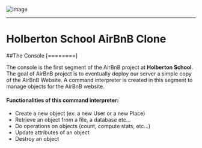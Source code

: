 ![image](https://user-images.githubusercontent.com/98335124/177196137-35b5a657-1f9d-45b3-8e96-45a0fd659660.png)
***

# Holberton School AirBnB Clone
##The Console
[========]

The console is the first segment of the AirBnB project at **Holberton School**. The goal of AirBnB project is to eventually deploy our server a simple copy of the AirBnB Website. A command interpreter is created in this segment to manage objects for the AirBnB website.

#### Functionalities of this command interpreter:
- Create a new object (ex: a new User or a new Place)
- Retrieve an object from a file, a database etc...
- Do operations on objects (count, compute stats, etc...)
- Update attributes of an object
- Destroy an object

